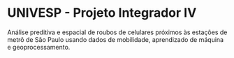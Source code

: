 # UNIVESP - Projeto Integrador IV
Análise preditiva e espacial de roubos de celulares próximos às estações de metrô de São Paulo usando dados de mobilidade, aprendizado de máquina e geoprocessamento.
